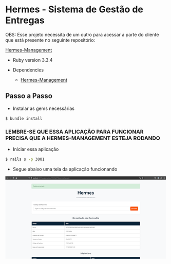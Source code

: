 # Hermes - Sistema de Gestão de Entregas

OBS: Esse projeto necessita de um outro para acessar a parte do cliente que está presente no seguinte repositório:

[Hermes-Management](https://github.com/luzgone/Hermes-Management)

* Ruby version 3.3.4

* Dependencies
  * [Hermes-Management](https://github.com/luzgone/Hermes-Management)

## Passo a Passo

* Instalar as gems necessárias

```bash
$ bundle install
```

### LEMBRE-SE QUE ESSA APLICAÇÃO PARA FUNCIONAR PRECISA QUE A HERMES-MANAGEMENT ESTEJA RODANDO

* Iniciar essa aplicação

```bash
$ rails s -p 3001
```

* Segue abaixo uma tela da aplicação funcionando

![Imagem da aplicação hermes funcionando](/hermes-client.png)